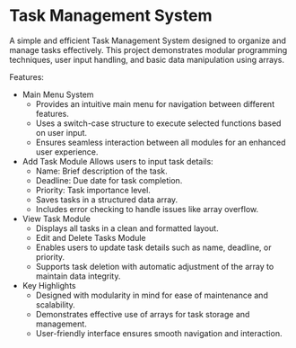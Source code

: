 # Task Management System
A simple and efficient Task Management System designed to organize and manage tasks effectively. This project demonstrates modular programming techniques, user input handling, and basic data manipulation using arrays.

Features:
- Main Menu System
  - Provides an intuitive main menu for navigation between different features.
  - Uses a switch-case structure to execute selected functions based on user input.
  - Ensures seamless interaction between all modules for an enhanced user experience.
- Add Task Module
Allows users to input task details:
  - Name: Brief description of the task.
  - Deadline: Due date for task completion.
  - Priority: Task importance level.
  - Saves tasks in a structured data array.
  - Includes error checking to handle issues like array overflow.
- View Task Module
  - Displays all tasks in a clean and formatted layout.
  - Edit and Delete Tasks Module
  - Enables users to update task details such as name, deadline, or priority.
  - Supports task deletion with automatic adjustment of the array to maintain data integrity.
- Key Highlights
  - Designed with modularity in mind for ease of maintenance and scalability.
  - Demonstrates effective use of arrays for task storage and management.
  - User-friendly interface ensures smooth navigation and interaction.

